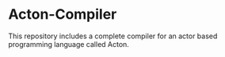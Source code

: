 # Acton-Compiler
This repository includes a complete compiler for an actor based programming language called Acton.

